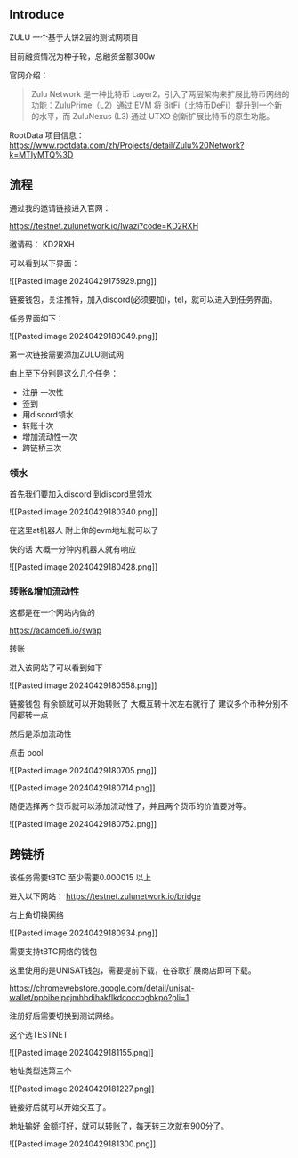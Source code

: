 
## Introduce

ZULU 一个基于大饼2层的测试网项目

目前融资情况为种子轮，总融资金额300w

官网介绍：

> Zulu Network 是一种比特币 Layer2，引入了两层架构来扩展比特币网络的功能：ZuluPrime（L2）通过 EVM 将 BitFi（比特币DeFi）提升到一个新的水平，而 ZuluNexus (L3) 通过 UTXO 创新扩展比特币的原生功能。


RootData 项目信息：
https://www.rootdata.com/zh/Projects/detail/Zulu%20Network?k=MTIyMTQ%3D


## 流程

通过我的邀请链接进入官网：

https://testnet.zulunetwork.io/lwazi?code=KD2RXH

邀请码： KD2RXH

可以看到以下界面：

![[Pasted image 20240429175929.png]]

链接钱包，关注推特，加入discord(必须要加)，tel，就可以进入到任务界面。

任务界面如下：

![[Pasted image 20240429180049.png]]

第一次链接需要添加ZULU测试网

由上至下分别是这么几个任务：

- 注册 一次性
- 签到
- 用discord领水
- 转账十次
- 增加流动性一次
- 跨链桥三次

### 领水

首先我们要加入discord 到discord里领水

![[Pasted image 20240429180340.png]]

在这里at机器人 附上你的evm地址就可以了

快的话 大概一分钟内机器人就有响应

![[Pasted image 20240429180428.png]]

### 转账&增加流动性

这都是在一个网站内做的 

https://adamdefi.io/swap

转账

进入该网站了可以看到如下

![[Pasted image 20240429180558.png]]


链接钱包 有余额就可以开始转账了 大概互转十次左右就行了 建议多个币种分别不同都转一点

然后是添加流动性

点击 pool

![[Pasted image 20240429180705.png]]


![[Pasted image 20240429180714.png]]


随便选择两个货币就可以添加流动性了，并且两个货币的价值要对等。

![[Pasted image 20240429180752.png]]


## 跨链桥

该任务需要tBTC 至少需要0.000015 以上

进入以下网站：
https://testnet.zulunetwork.io/bridge

右上角切换网络 

![[Pasted image 20240429180934.png]]

需要支持tBTC网络的钱包

这里使用的是UNISAT钱包，需要提前下载，在谷歌扩展商店即可下载。

https://chromewebstore.google.com/detail/unisat-wallet/ppbibelpcjmhbdihakflkdcoccbgbkpo?pli=1

注册好后需要切换到测试网络。

这个选TESTNET

![[Pasted image 20240429181155.png]]

地址类型选第三个

![[Pasted image 20240429181227.png]]


链接好后就可以开始交互了。

地址输好 金额打好，就可以转账了，每天转三次就有900分了。

![[Pasted image 20240429181300.png]]